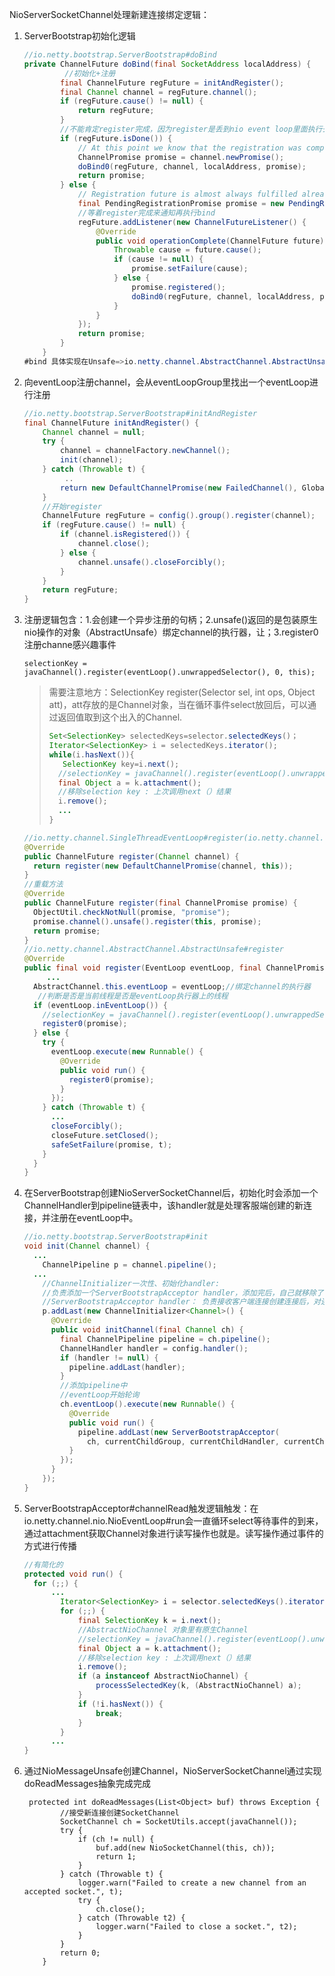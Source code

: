 NioServerSocketChannel处理新建连接绑定逻辑：

1. ServerBootstrap初始化逻辑

   ```java
   //io.netty.bootstrap.ServerBootstrap#doBind
   private ChannelFuture doBind(final SocketAddress localAddress) {
      		//初始化+注册
           final ChannelFuture regFuture = initAndRegister();
           final Channel channel = regFuture.channel();
           if (regFuture.cause() != null) {
               return regFuture;
           }
           //不能肯定register完成，因为register是丢到nio event loop里面执行去了。
           if (regFuture.isDone()) {
               // At this point we know that the registration was complete and successful.
               ChannelPromise promise = channel.newPromise();
               doBind0(regFuture, channel, localAddress, promise);
               return promise;
           } else {
               // Registration future is almost always fulfilled already, but just in case it's not.
               final PendingRegistrationPromise promise = new PendingRegistrationPromise(channel);
               //等着register完成来通知再执行bind
               regFuture.addListener(new ChannelFutureListener() {
                   @Override
                   public void operationComplete(ChannelFuture future) throws Exception {
                       Throwable cause = future.cause();
                       if (cause != null) {
                           promise.setFailure(cause);
                       } else {                
                           promise.registered();
                           doBind0(regFuture, channel, localAddress, promise);
                       }
                   }
               });
               return promise;
           }
       }
   #bind 具体实现在Unsafe=>io.netty.channel.AbstractChannel.AbstractUnsafe#bind
   ```

2. 向eventLoop注册channel，会从eventLoopGroup里找出一个eventLoop进行注册

   ```java
   //io.netty.bootstrap.ServerBootstrap#initAndRegister
   final ChannelFuture initAndRegister() {
       Channel channel = null;
       try {
           channel = channelFactory.newChannel();
           init(channel);
       } catch (Throwable t) {
    		..
           return new DefaultChannelPromise(new FailedChannel(), GlobalEventExecutor.INSTANCE).setFailure(t);
       }
       //开始register
       ChannelFuture regFuture = config().group().register(channel);
       if (regFuture.cause() != null) {
           if (channel.isRegistered()) {
               channel.close();
           } else {
               channel.unsafe().closeForcibly();
           }
       }
       return regFuture;
   }
   ```

3. 注册逻辑包含：1.会创建一个异步注册的句柄；2.unsafe()返回的是包装原生nio操作的对象（AbstractUnsafe）绑定channel的执行器，让；3.register0注册channe感兴趣事件

   `selectionKey = javaChannel().register(eventLoop().unwrappedSelector(), 0, this);`

   > 需要注意地方：SelectionKey register(Selector sel, int ops, Object att)，att存放的是Channel对象，当在循环事件select放回后，可以通过返回值取到这个出入的Channel.
   >
   > ```java
   > Set<SelectionKey> selectedKeys=selector.selectedKeys()；
   > Iterator<SelectionKey> i = selectedKeys.iterator();
   > while(i.hasNext()){
   > 	SelectionKey key=i.next();
   >   //selectionKey = javaChannel().register(eventLoop().unwrappedSelector(), 0, this);
   >   final Object a = k.attachment();
   >   //移除selection key : 上次调用next（）结果
   >   i.remove();
   >   ...
   > }
   > ```

   ```java
   //io.netty.channel.SingleThreadEventLoop#register(io.netty.channel.Channel)
   @Override
   public ChannelFuture register(Channel channel) {
     return register(new DefaultChannelPromise(channel, this));
   }
   //重载方法
   @Override
   public ChannelFuture register(final ChannelPromise promise) {
     ObjectUtil.checkNotNull(promise, "promise");
     promise.channel().unsafe().register(this, promise);
     return promise;
   }
   //io.netty.channel.AbstractChannel.AbstractUnsafe#register
   @Override
   public final void register(EventLoop eventLoop, final ChannelPromise promise) {
    	...
     AbstractChannel.this.eventLoop = eventLoop;//绑定channel的执行器
      //判断是否是当前线程是否是eventLoop执行器上的线程
     if (eventLoop.inEventLoop()) {
       //selectionKey = javaChannel().register(eventLoop().unwrappedSelector(), 0, this);
       register0(promise);
     } else {
       try {
         eventLoop.execute(new Runnable() {
           @Override
           public void run() {
             register0(promise);
           }
         });
       } catch (Throwable t) {
         ...
         closeForcibly();
         closeFuture.setClosed();
         safeSetFailure(promise, t);
       }
     }
   }
   ```

4. 在ServerBootstrap创建NioServerSocketChannel后，初始化时会添加一个ChannelHandler到pipeline链表中，该handler就是处理客服端创建的新连接，并注册在eventLoop中。

   ```JAVA
   //io.netty.bootstrap.ServerBootstrap#init
   void init(Channel channel) {
     ...
       ChannelPipeline p = channel.pipeline();
     ...
       //ChannelInitializer一次性、初始化handler:
       //负责添加一个ServerBootstrapAcceptor handler，添加完后，自己就移除了:
       //ServerBootstrapAcceptor handler： 负责接收客户端连接创建连接后，对连接的初始化工作。
       p.addLast(new ChannelInitializer<Channel>() {
         @Override
         public void initChannel(final Channel ch) {
           final ChannelPipeline pipeline = ch.pipeline();
           ChannelHandler handler = config.handler();
           if (handler != null) {
             pipeline.addLast(handler);
           }
           //添加pipeline中
           //eventLoop开始轮询
           ch.eventLoop().execute(new Runnable() {
             @Override
             public void run() {
               pipeline.addLast(new ServerBootstrapAcceptor(
                 ch, currentChildGroup, currentChildHandler, currentChildOptions, currentChildAttrs));
             }
           });
         }
       });
   }
   ```

5. ServerBootstrapAcceptor#channelRead触发逻辑触发：在io.netty.channel.nio.NioEventLoop#run会一直循环select等待事件的到来，通过attachment获取Channel对象进行读写操作也就是。读写操作通过事件的方式进行传播

   ```JAVA
   //有简化的
   protected void run() {
     for (;;) {
         ...
           Iterator<SelectionKey> i = selector.selectedKeys().iterator();
           for (;;) {
               final SelectionKey k = i.next();
               //AbstractNioChannel 对象里有原生Channel
               //selectionKey = javaChannel().register(eventLoop().unwrappedSelector(), 0, this);
               final Object a = k.attachment();
               //移除selection key : 上次调用next（）结果
               i.remove();
               if (a instanceof AbstractNioChannel) {
                   processSelectedKey(k, (AbstractNioChannel) a);
               } 
               if (!i.hasNext()) {
                   break;
               }
           }
         ...      
   }
   ```

6. 通过NioMessageUnsafe创建Channel，NioServerSocketChannel通过实现doReadMessages抽象完成完成

   ```
    protected int doReadMessages(List<Object> buf) throws Exception {
           //接受新连接创建SocketChannel
           SocketChannel ch = SocketUtils.accept(javaChannel());
           try {
               if (ch != null) {
                   buf.add(new NioSocketChannel(this, ch));
                   return 1;
               }
           } catch (Throwable t) {
               logger.warn("Failed to create a new channel from an accepted socket.", t);
               try {
                   ch.close();
               } catch (Throwable t2) {
                   logger.warn("Failed to close a socket.", t2);
               }
           }
           return 0;
       }
   ```

   ​


